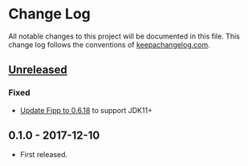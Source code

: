 # Change Log
All notable changes to this project will be documented in this file. This change log follows the conventions of [keepachangelog.com](http://keepachangelog.com/).

## [Unreleased]
### Fixed
- [Update Fipp to 0.6.18](https://github.com/athos/Pinpointer/commit/ac4adf16aa232df23177b7608fec03f7d0fc9c54) to support JDK11+

## 0.1.0 - 2017-12-10
- First released.

[Unreleased]: https://github.com/athos/pinpointer/compare/0.1.0...HEAD
